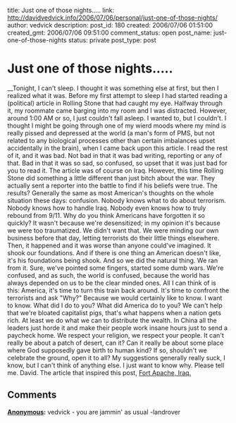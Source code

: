 title: Just one of those nights.....
link: http://davidvedvick.info/2006/07/06/personal/just-one-of-those-nights/
author: vedvick
description: 
post_id: 180
created: 2006/07/06 01:51:00
created_gmt: 2006/07/06 09:51:00
comment_status: open
post_name: just-one-of-those-nights
status: private
post_type: post

# Just one of those nights.....

__Tonight, I can't sleep. I thought it was something else at first, but then I realized what it was. Before my first attempt to sleep I had started reading a (political) article in Rolling Stone that had caught my eye. Halfway through it, my roommate came barging into my room and I was distracted. However, around 1:00 AM or so, I just couldn't fall asleep. I wanted to, but I couldn't. I thought I might be going through one of my wierd moods where my mind is really pissed and depressed at the world (a man's form of PMS, but not related to any biological processes other than certain imbalances upset accidentally in the brain), when I came back upon this article. I read the rest of it, and it was bad. Not bad in that it was bad writing, reporting or any of that. Bad in that it was so sad, so confused, so upset that it was just bad for you to read it. The article was of course on Iraq. However, this time Rolling Stone did something a little different than just bitch about the war. They actually sent a reporter into the battle to find if his beliefs were true. The results? Generally the same as most American's thoughts on the whole situation these days: confusion. Nobody knows what to do about terrorism. Nobody knows how to handle Iraq. Nobody even knows how to truly rebound from 9/11. Why do you think Americans have forgotten it so quickly? It wasn't because we're desensitized; in my opinion it's because we were too traumatized. We didn't want that. We were minding our own business before that day, letting terrorists do their little things elsewhere. Then, it happened and it was worse than anyone could've imagined. It shook our foundations. And if there is one thing an American doesn't like, it's his foundations being shook. And so we did the natural thing. We ran from it. Sure, we've pointed some fingers, started some dumb wars. We're confused, and as such, the world is confused, because the world has always depended on us to be the clear minded ones. All I can think of is this: America, it's time to turn this train back around. It's time to confront the terrorists and ask "Why?" Because we would certainly like to know. I want to know. What did I do to you? What did America do to you? We can't help that we're bloated capitalist pigs, that's what happens when a nation gets rich. At least we do what we can to distribute the wealth. In China all the leaders just horde it and make their people work insane hours just to send a paycheck home. We respect your religion, we respect your people. It can't really be about a patch of desert, can it? Can it really be about some place where God supposedly gave birth to human kind? If so, shouldn't we celebrate the ground, open it to all? My suggestions generally really suck, I know, but I can't think of anything else. I just want to know why. Please tell me. David. The article that inspired this post, [Fort Apache, Iraq.](http://www.rollingstone.com/politics/story/10687189/fort_apache_iraq/1)

## Comments

**[Anonymous](#73 "2006-07-07 00:08:00"):** vedvick - you are jammin' as usual -landrover

